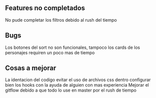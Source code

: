 ## Features no completados

No pude completar los filtros debido al rush del tiempo

## Bugs

Los botones del sort no son funcionales, tampoco los cards de los personajes requiren un poco mas de tiempo

## Cosas a mejorar

La identacion del codigo
evitar el uso de archivos css dentro
configurar bien los hooks con la ayuda de alguien con mas experiencia
Mejorar el gitflow debido a que todo lo use en master por el rush de tiempo
